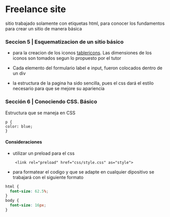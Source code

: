# Freelance site

sitio trabajado solamente con etiquetas html, para conocer los fundamentos para crear un sitio de manera básica

### Seccion 5 | Esquematizacion de un sitio básico

- para la creacion de los iconos [tablericons](https://tablericons.com/).
  Las dimensiones de los iconos son tomados segun lo propuesto por el tutor

- Cada elemento del formulario label e input, fueron colocados dentro de un div

- la estructura de la pagina ha sido sencilla, pues el css dará el estilo necesario para que se mejore su apariencia

### Sección 6 | Conociendo CSS. Básico

Estructura que se maneja en CSS

```
p {
color: blue;
}
```

#### Consideraciones

- utilizar un preload para el css

  ` <link rel="preload" href="css/style.css" as="style">`

- para formatear el codigo y que se adapte en cualquier dipositivo se trabajará con el siguiente formato

```css
html {
  font-size: 62.5%;
}
body {
  font-size: 16px;
}
```
